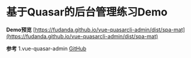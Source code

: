 # 基于Quasar的后台管理练习Demo

**Demo预览** [https://fudanda.github.io/vue-quasarcli-admin/dist/spa-mat](https://fudanda.github.io/vue-quasarcli-admin/dist/spa-mat)

**参考**
1.vue-quasar-admin  [GitHub](https://github.com/wjkang/vue-quasar-admin)
